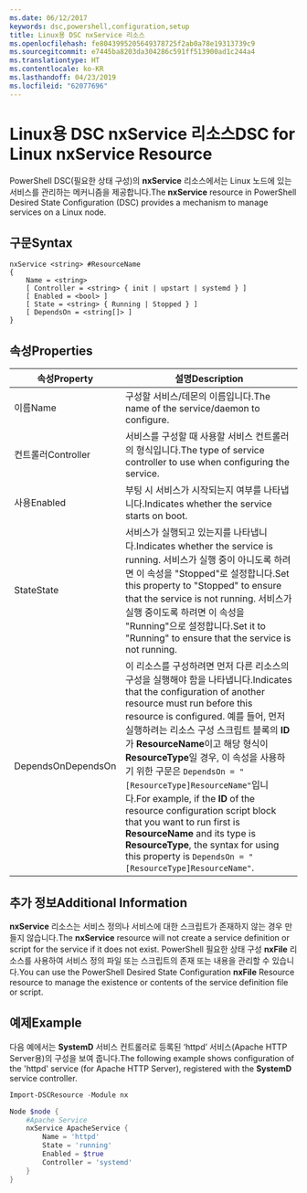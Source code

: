 ```yaml
---
ms.date: 06/12/2017
keywords: dsc,powershell,configuration,setup
title: Linux용 DSC nxService 리소스
ms.openlocfilehash: fe8043995205649378725f2ab0a78e19313739c9
ms.sourcegitcommit: e7445ba8203da304286c591ff513900ad1c244a4
ms.translationtype: HT
ms.contentlocale: ko-KR
ms.lasthandoff: 04/23/2019
ms.locfileid: "62077696"
---
```

# <a name="dsc-for-linux-nxservice-resource"></a><span data-ttu-id="73144-103">Linux용 DSC nxService 리소스</span><span class="sxs-lookup"><span data-stu-id="73144-103">DSC for Linux nxService Resource</span></span>

<span data-ttu-id="73144-104">PowerShell DSC(필요한 상태 구성)의 **nxService** 리소스에서는 Linux 노드에 있는 서비스를 관리하는 메커니즘을 제공합니다.</span><span class="sxs-lookup"><span data-stu-id="73144-104">The **nxService** resource in PowerShell Desired State Configuration (DSC) provides a mechanism to manage services on a Linux node.</span></span>

## <a name="syntax"></a><span data-ttu-id="73144-105">구문</span><span class="sxs-lookup"><span data-stu-id="73144-105">Syntax</span></span>

```
nxService <string> #ResourceName
{
    Name = <string>
    [ Controller = <string> { init | upstart | systemd } ]
    [ Enabled = <bool> ]
    [ State = <string> { Running | Stopped } ]
    [ DependsOn = <string[]> ]
}
```

## <a name="properties"></a><span data-ttu-id="73144-106">속성</span><span class="sxs-lookup"><span data-stu-id="73144-106">Properties</span></span>

| <span data-ttu-id="73144-107">속성</span><span class="sxs-lookup"><span data-stu-id="73144-107">Property</span></span> | <span data-ttu-id="73144-108">설명</span><span class="sxs-lookup"><span data-stu-id="73144-108">Description</span></span> |
|---|---|
| <span data-ttu-id="73144-109">이름</span><span class="sxs-lookup"><span data-stu-id="73144-109">Name</span></span>| <span data-ttu-id="73144-110">구성할 서비스/데몬의 이름입니다.</span><span class="sxs-lookup"><span data-stu-id="73144-110">The name of the service/daemon to configure.</span></span>|
| <span data-ttu-id="73144-111">컨트롤러</span><span class="sxs-lookup"><span data-stu-id="73144-111">Controller</span></span>| <span data-ttu-id="73144-112">서비스를 구성할 때 사용할 서비스 컨트롤러의 형식입니다.</span><span class="sxs-lookup"><span data-stu-id="73144-112">The type of service controller to use when configuring the service.</span></span>|
| <span data-ttu-id="73144-113">사용</span><span class="sxs-lookup"><span data-stu-id="73144-113">Enabled</span></span>| <span data-ttu-id="73144-114">부팅 시 서비스가 시작되는지 여부를 나타냅니다.</span><span class="sxs-lookup"><span data-stu-id="73144-114">Indicates whether the service starts on boot.</span></span>|
| <span data-ttu-id="73144-115">State</span><span class="sxs-lookup"><span data-stu-id="73144-115">State</span></span>| <span data-ttu-id="73144-116">서비스가 실행되고 있는지를 나타냅니다.</span><span class="sxs-lookup"><span data-stu-id="73144-116">Indicates whether the service is running.</span></span> <span data-ttu-id="73144-117">서비스가 실행 중이 아니도록 하려면 이 속성을 "Stopped"로 설정합니다.</span><span class="sxs-lookup"><span data-stu-id="73144-117">Set this property to "Stopped" to ensure that the service is not running.</span></span> <span data-ttu-id="73144-118">서비스가 실행 중이도록 하려면 이 속성을 "Running"으로 설정합니다.</span><span class="sxs-lookup"><span data-stu-id="73144-118">Set it to "Running" to ensure that the service is not running.</span></span>|
| <span data-ttu-id="73144-119">DependsOn</span><span class="sxs-lookup"><span data-stu-id="73144-119">DependsOn</span></span> | <span data-ttu-id="73144-120">이 리소스를 구성하려면 먼저 다른 리소스의 구성을 실행해야 함을 나타냅니다.</span><span class="sxs-lookup"><span data-stu-id="73144-120">Indicates that the configuration of another resource must run before this resource is configured.</span></span> <span data-ttu-id="73144-121">예를 들어, 먼저 실행하려는 리소스 구성 스크립트 블록의 **ID**가 **ResourceName**이고 해당 형식이 **ResourceType**일 경우, 이 속성을 사용하기 위한 구문은 `DependsOn = "[ResourceType]ResourceName"`입니다.</span><span class="sxs-lookup"><span data-stu-id="73144-121">For example, if the **ID** of the resource configuration script block that you want to run first is **ResourceName** and its type is **ResourceType**, the syntax for using this property is `DependsOn = "[ResourceType]ResourceName"`.</span></span>|

## <a name="additional-information"></a><span data-ttu-id="73144-122">추가 정보</span><span class="sxs-lookup"><span data-stu-id="73144-122">Additional Information</span></span>

<span data-ttu-id="73144-123">**nxService** 리소스는 서비스 정의나 서비스에 대한 스크립트가 존재하지 않는 경우 만들지 않습니다.</span><span class="sxs-lookup"><span data-stu-id="73144-123">The **nxService** resource will not create a service definition or script for the service if it does not exist.</span></span> <span data-ttu-id="73144-124">PowerShell 필요한 상태 구성 **nxFile** 리소스를 사용하여 서비스 정의 파일 또는 스크립트의 존재 또는 내용을 관리할 수 있습니다.</span><span class="sxs-lookup"><span data-stu-id="73144-124">You can use the PowerShell Desired State Configuration **nxFile** Resource resource to manage the existence or contents of the service definition file or script.</span></span>

## <a name="example"></a><span data-ttu-id="73144-125">예제</span><span class="sxs-lookup"><span data-stu-id="73144-125">Example</span></span>

<span data-ttu-id="73144-126">다음 예에서는 **SystemD** 서비스 컨트롤러로 등록된 ‘httpd’ 서비스(Apache HTTP Server용)의 구성을 보여 줍니다.</span><span class="sxs-lookup"><span data-stu-id="73144-126">The following example shows configuration of the 'httpd' service (for Apache HTTP Server), registered with the **SystemD** service controller.</span></span>

```powershell
Import-DSCResource -Module nx

Node $node {
    #Apache Service
    nxService ApacheService {
        Name = 'httpd'
        State = 'running'
        Enabled = $true
        Controller = 'systemd'
    }
}
```